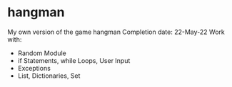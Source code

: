 # hangman
My own version of the game hangman
Completion date: 22-May-22
Work with: 
- Random Module
- if Statements, while Loops, User Input
- Exceptions
- List, Dictionaries, Set
